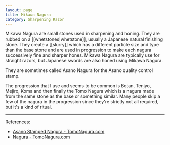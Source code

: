 ```yaml
---
layout: page
title: Mikawa Nagura
category: Sharpening Razor
---
```

Mikawa Nagura are small stones used in sharpening and honing. They are rubbed on a [[whetstones|whetstone]], usually a Japanese natural finishing stone. They create a [[slurry]] which has a different particle size and type than the base stone and are used in progression to make each nagura successively fine and sharper hones. Mikawa Nagura are typically use for straight razors, but Japanese swords are also honed using Mikawa Nagura.

They are sometimes called Asano Nagura for the Asano quality control stamp.

The progression that I use and seems to be common is Botan, Tenjyo, Mejiro, Koma and then finally the Tomo Nagura which is a nagura made from the same stone as the base or something similar. Many people skip a few of the nagura in the progression since they're strictly not all required, but it's a kind of ritual.

---
References: 
- [Asano Stamped Nagura - TomoNagura.com](http://www.tomonagura.com/mikawa-nagura/mikawa-nagura-info/asano-stamped-nagura.html)
- [Nagura - TomoNagura.com](http://www.tomonagura.com/mikawa-nagura/)